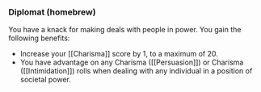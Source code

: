 ### Diplomat (homebrew)

You have a knack for making deals with people in power. You gain the following benefits:

- Increase your [[Charisma]] score by 1, to a maximum of 20.
- You have advantage on any Charisma ([[Persuasion]]) or Charisma ([[Intimidation]]) rolls when dealing with any individual in a position of societal power.